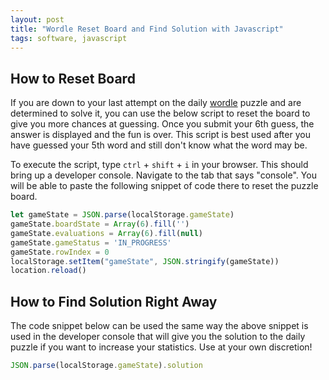 ```yaml
---
layout: post
title: "Wordle Reset Board and Find Solution with Javascript"
tags: software, javascript
---
```



## How to Reset Board
If you are down to your last attempt on the daily [wordle](https://www.powerlanguage.co.uk/wordle/) puzzle and are determined to solve it, you can use the below script to reset the board to give you more chances at guessing. Once you submit your 6th guess, the answer is displayed and the fun is over. This script is best used after you have guessed your 5th word and still don't know what the word may be. 

To execute the script, type `ctrl` + `shift` + `i` in your browser. This should bring up a developer console. Navigate to the tab that says "console". You will be able to paste the following snippet of code there to reset the puzzle board. 

```javascript
let gameState = JSON.parse(localStorage.gameState)
gameState.boardState = Array(6).fill('')
gameState.evaluations = Array(6).fill(null)
gameState.gameStatus = 'IN_PROGRESS'
gameState.rowIndex = 0
localStorage.setItem("gameState", JSON.stringify(gameState))
location.reload()
```

## How to Find Solution Right Away

The code snippet below can be used the same way the above snippet is used in the developer console that will give you the solution to the daily puzzle if you want to increase your statistics. Use at your own discretion!


```javascript
JSON.parse(localStorage.gameState).solution
```
